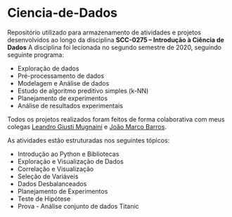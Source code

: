# Ciencia-de-Dados
Repositório utilizado para armazenamento de atividades e projetos desenvolvidos ao longo da disciplina **SCC-0275 – Introdução à Ciência de Dados** A disciplina foi lecionada no segundo semestre de 2020, seguindo seguinte programa:

- Exploração de dados
- Pré-processamento de dados
- Modelagem e Análise de dados
- Estudo de algoritmo preditivo simples (k-NN)
- Planejamento de experimentos
- Análise de resultados experimentais

Todos os projetos realizados foram feitos de forma colaborativa com meus colegas [Leandro Giusti Mugnaini](https://github.com/leandromugnaini) e [João Marco Barros](https://github.com/JoaoMOBarros).

As atividades estão estruturadas nos seguintes tópicos:

- Introdução ao Python e Bibliotecas
- Exploração e Visualização de Dados
- Correlação e Visualização
- Seleção de Variáveis
- Dados Desbalanceados
- Planejamento de Experimentos
- Teste de Hipótese
- Prova - Análise conjunto de dados Titanic

